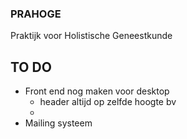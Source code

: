 ### PRAHOGE
Praktijk voor Holistische Geneestkunde

## TO DO
- Front end nog maken voor desktop
    - header altijd op zelfde hoogte bv
    - 
- Mailing systeem